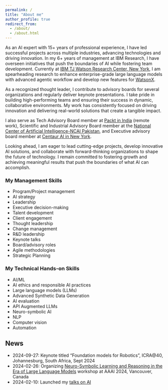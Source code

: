 ```yaml
---
permalink: /
title: "About me"
author_profile: true
redirect_from: 
  - /about/
  - /about.html
---
```


<p>As an AI expert with 15+ years of professional experience, I have led successful projects across multiple industries, advancing technologies and driving innovation. In my 6+ years of management at IBM Research, I have overseen initiatives that push the boundaries of AI while fostering team development. Currently at <a href="http://www.ibm.com/">IBM TJ Watson Research Center, New York</a>, I am spearheading research to enhance enterprise-grade large language models with advanced agentic workflow and develop new features for <a href="https://watsonx.ai/">WatsonX</a>. 

<p>As a recognized thought leader, I contribute to advisory boards for several organizations and regularly deliver keynote presentations. I take pride in building high-performing teams and ensuring their success in dynamic, collaborative environments. My work has consistently focused on driving innovation and delivering real-world solutions that create a tangible impact.</p>

<p>I also serve as Tech Advisory Board member at <a href="https://www.packtpub.com/">Packt in India</a> (remote work), Scientific and Industrial Advisory Board member at the <a href="https://ncai.pk/">National Center of Artificial Intelligence-NCAI Pakistan</a>, and Executive advisory board member at <a href="https://centaur.ai/">Centaur AI in New York</a>.</p>

<p>Looking ahead, I am eager to lead cutting-edge projects, develop innovative AI solutions, and collaborate with forward-thinking organizations to shape the future of technology. I remain committed to fostering growth and achieving meaningful results that push the boundaries of what AI can accomplish.</p>


<h3>My Management Skills</h3>
<ul>
    <li>Program/Project management</li>
    <li>AI strategy</li>
    <li>Leadership</li>
    <li>Executive decision-making</li>
    <li>Talent development</li>
    <li>Client engagement</li>
    <li>Thought leadership</li>
    <li>Change management</li>
    <li>R&D leadership</li>
    <li>Keynote talks</li>
    <li>Board/advisory roles</li>
    <li>Agile methodologies</li>
    <li>Strategic Planning</li>
</ul>

<h3>My Technical Hands-on Skills</h3>
<ul>
    <li>AI/ML</li>
    <li>AI ethics and responsible AI practices</li>
    <li>Large language models (LLMs)</li>
    <li>Advanced Synthetic Data Generation</li>
    <li>AI evaluation</li>
    <li>API Augmented LLMs</li>
    <li>Neuro-symbolic AI</li>
    <li>NLP</li>
    <li>Computer vision</li>
    <li>Automation</li>
</ul>

<h2>News</h2>
<ul>
    <li>2024-09-27: Keynote titled “Foundation models for Robotics”, ICRA@40, Johannesburg, South Africa, Sept 2024</li>
    <li>2024-02-26: Organizing <a href="https://nuclear-workshop.github.io/">Neuro-Symbolic Learning and Reasoning in the Era of Large Language Models</a> workshop at AAAI 2024, Vancouver, Canada</li>
    <li>2024-02-10: Launched my <a href="https://asimmunawar.github.io/talks/">talks on AI</a></li>
</ul>